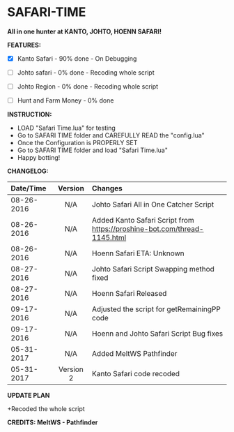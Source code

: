 # SAFARI-TIME

**All in one hunter at KANTO, JOHTO, HOENN SAFARI!**

**FEATURES:**

- [x] Kanto Safari - 90% done - On Debugging
- [ ] Johto safari - 0% done - Recoding whole script
- [ ] Johto Region - 0% done - Recoding whole script
- [ ] Hunt and Farm Money - 0% done


**INSTRUCTION:**

+ LOAD "Safari Time.lua" for testing
+ Go to SAFARI TIME folder and CAREFULLY READ the "config.lua"
+ Once the Configuration is PROPERLY SET
+ Go to SAFARI TIME folder and load "Safari Time.lua"
+ Happy botting!


**CHANGELOG:**

| Date/Time | Version | Changes |
| :---         |     :---:      | :---         |
| 08-26-2016 | N/A | Johto Safari All in One Catcher Script
| 08-26-2016 | N/A |   Added Kanto Safari Script from https://proshine-bot.com/thread-1145.html
| 08-26-2016 | N/A |   Hoenn Safari  ETA: Unknown
| 08-27-2016 | N/A |   Johto Safari Script Swapping method fixed
| 08-27-2016 | N/A |   Hoenn Safari Released
| 09-17-2016 | N/A | Adjusted the script for getRemainingPP code
| 09-17-2016 | N/A | Hoenn and Johto Safari Script Bug fixes
| 05-31-2017 | N/A | Added MeltWS Pathfinder
| 05-31-2017 | Version 2 | Kanto Safari code recoded

**UPDATE PLAN**

+Recoded the whole script


**CREDITS: MeltWS - Pathfinder**
